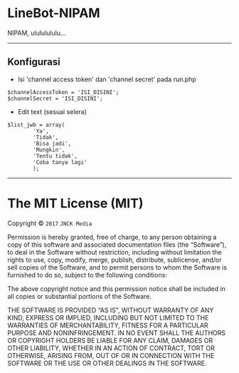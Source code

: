 # LineBot-NIPAM

NIPAM, ulululululu...

----------

Konfigurasi
--
- Isi 'channel access token' dan 'channel secret' pada run.php
```
$channelAccessToken = 'ISI_DISINI';
$channelSecret = 'ISI_DISINI';
```
- Edit text (sesuai selera)
```
$list_jwb = array(
		'Ya',
		'Tidak',
		'Bisa jadi',
		'Mungkin',
		'Tentu tidak',
		'Coba tanya lagi'
		);
```
---
The MIT License (MIT)
=====================

Copyright © `2017` `JNCK Media`

Permission is hereby granted, free of charge, to any person
obtaining a copy of this software and associated documentation
files (the “Software”), to deal in the Software without
restriction, including without limitation the rights to use,
copy, modify, merge, publish, distribute, sublicense, and/or sell
copies of the Software, and to permit persons to whom the
Software is furnished to do so, subject to the following
conditions:

The above copyright notice and this permission notice shall be
included in all copies or substantial portions of the Software.

THE SOFTWARE IS PROVIDED “AS IS”, WITHOUT WARRANTY OF ANY KIND,
EXPRESS OR IMPLIED, INCLUDING BUT NOT LIMITED TO THE WARRANTIES
OF MERCHANTABILITY, FITNESS FOR A PARTICULAR PURPOSE AND
NONINFRINGEMENT. IN NO EVENT SHALL THE AUTHORS OR COPYRIGHT
HOLDERS BE LIABLE FOR ANY CLAIM, DAMAGES OR OTHER LIABILITY,
WHETHER IN AN ACTION OF CONTRACT, TORT OR OTHERWISE, ARISING
FROM, OUT OF OR IN CONNECTION WITH THE SOFTWARE OR THE USE OR
OTHER DEALINGS IN THE SOFTWARE.
